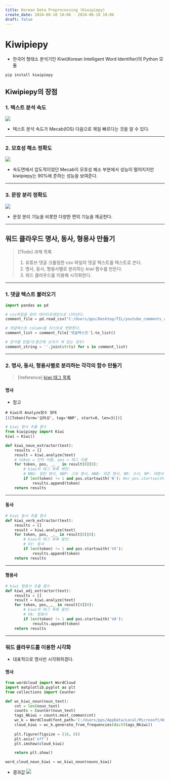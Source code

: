 ```yaml
---
title: Korean Data Preprocessing (Kiwipiepy)
create_date: 2024-06-18 10:06 - 2024-06-18 10:06
draft: false
---
```

# Kiwipiepy

- 한국어 형태소 분석기인 Kiwi(Korean Intelligent Word Identifier)의 Python 모듈
```
pip install kiwipiepy
```

##  Kiwipiepy의 장점

### 1. 텍스트 분석 속도
![](https://imgur.com/IOWToky.jpg)

- 텍스트 분석 속도가 Mecab(IOS) 다음으로 제일 빠르다는 것을 알 수 있다.

---

### 2. 모호성 해소 정확도
![](https://imgur.com/mx33UGW.jpg)

- 속도면에서 압도적이었던 Mecab이 모호성 해소 부분에서 성능이 떨어지지만 kiwipiepy는 90%에 준하는 성능을 보여준다.

---

### 3. 문장 분리 정확도
![](https://imgur.com/PtfGe8y.jpg)

- 문장 분리 기능을 비롯한 다양한 편의 기능을 제공한다.

---
## 워드 클라우드 명사, 동사, 형용사 만들기

>[!Todo] 과제 목록
>1. 유튜브 댓글 크롤링한 csv 파일의 댓글 텍스트를 텍스트로 쓴다.
>2. 명사, 동사, 형용사별로 분리하는 kiwi 함수를 만든다.
>3. 워드 클라우드를 이용해 시각화한다.

---
### 1. 댓글 텍스트 불러오기

```python
import pandas as pd

# csv파일을 읽어 데이터프레임으로 나타낸다.
comment_file = pd.read_csv("C:/Users/pps/Desktop/TIL/youtube_comments_crawling.csv", encoding= 'utf-8')

# 댓글텍스트 column을 리스트로 변환한다.
comment_list = comment_file['댓글텍스트'].to_list()

# 문자열 만들기(중간에 숫자가 껴 있는 경우)
comment_string = ''.join(str(s) for s in comment_list)
```

---
### 2. 명사, 동사, 형용사별로 분리하는 각각의 함수 만들기

>[!reference]
>[kiwi 태그 목록](https://bab2min.github.io/kiwipiepy/v0.17.1/kr/#_9)

#### 명사

- 참고
```
# kiwi의 Analyze함수 형태
[([Token(form='김하성', tag='NNP', start=0, len=3)])] 
```

```python
# kiwi 명사 추출 함수
from kiwipiepy import Kiwi
kiwi = Kiwi()

def kiwi_noun_extractor(text):
    results = []
    result = kiwi.analyze(text)
	# token = 단어 이름, pos = 태그 이름
    for token, pos, _, _ in result[0][0]:
        # kiwi의 태그 목록 체언:
        # NNG: 일반 명사, NNP: 고유 명사, NNB: 의존 명사, NR: 수사, NP: 대명사
        if len(token) != 1 and pos.startswith('N'): #or pos.startswith('SL'):
            results.append(token)
    return results
```

---
#### 동사

```python
# kiwi 동사 추출 함수
def kiwi_verb_extractor(text):
    results = []
    result = kiwi.analyze(text)
    for token, pos, _,_ in result[0][0]:
	    # kiwi의 태그 목록 용언:
	    # VV: 동사
        if len(token) != 1 and pos.startswith('VV'):
            results.append(token)
    return results
```

---
#### 형용사

```python
# kiwi 형용사 추출 함수
def kiwi_adj_extractor(text):
    results = []
    result = kiwi.analyze(text)
    for token, pos,_,_ in result[0][0]:
        # kiwi의 태그 목록 용언:
        # VA: 형용사
        if len(token) != 1 and pos.startswith('VA'):
            results.append(token)
    return results
```

---
### 워드 클라우드를 이용한 시각화

- 대표적으로 명사만 시각화하겠다.
#### 명사

```python
from wordcloud import WordCloud
import matplotlib.pyplot as plt
from collections import Counter

def wc_kiwi_noun(noun_text):
    cnt = len(noun_text)
    counts = Counter(noun_text)
    tags_Nkiwi = counts.most_common(cnt)
    wc_k = WordCloud(font_path='C:/Users/pps/AppData/Local/Microsoft/Windows/Fonts/NanumBarunGothic.ttf', background_color='white', width=800, height=600)
    cloud_kiwi = wc_k.generate_from_frequencies(dict(tags_Nkiwi))
  
    plt.figure(figsize = (10, 8))
    plt.axis('off')
    plt.imshow(cloud_kiwi)

    return plt.show()
```

```python
word_cloud_noun_kiwi = wc_kiwi_noun(nouns_kiwi)
```

- 결과값
![](https://imgur.com/akXIU2K.jpg)

